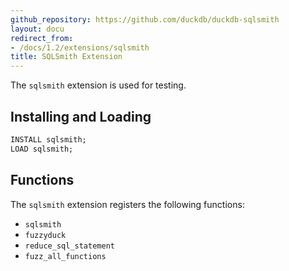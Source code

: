 ```yaml
---
github_repository: https://github.com/duckdb/duckdb-sqlsmith
layout: docu
redirect_from:
- /docs/1.2/extensions/sqlsmith
title: SQLSmith Extension
---
```


The `sqlsmith` extension is used for testing.

## Installing and Loading

```sql
INSTALL sqlsmith;
LOAD sqlsmith;
```

## Functions

The `sqlsmith` extension registers the following functions:

* `sqlsmith`
* `fuzzyduck`
* `reduce_sql_statement`
* `fuzz_all_functions`
